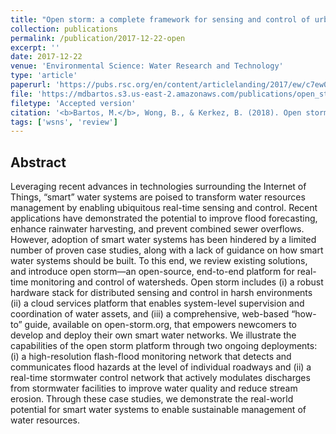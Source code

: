 ```yaml
---
title: "Open storm: a complete framework for sensing and control of urban watersheds"
collection: publications
permalink: /publication/2017-12-22-open
excerpt: ''
date: 2017-12-22
venue: 'Environmental Science: Water Research and Technology'
type: 'article'
paperurl: 'https://pubs.rsc.org/en/content/articlelanding/2017/ew/c7ew00374a'
file: 'https://mdbartos.s3.us-east-2.amazonaws.com/publications/open_storm.pdf'
filetype: 'Accepted version'
citation: '<b>Bartos, M.</b>, Wong, B., & Kerkez, B. (2018). Open storm: a complete framework for sensing and control of urban watersheds. <i>Environmental Science: Water Research & Technology</i>, 4(3), 346–358. doi:10.1039/c7ew00374a'
tags: ['wsns', 'review']
---
```


## Abstract

Leveraging recent advances in technologies surrounding the Internet of Things, “smart” water systems are poised to transform water resources management by enabling ubiquitous real-time sensing and control. Recent applications have demonstrated the potential to improve flood forecasting, enhance rainwater harvesting, and prevent combined sewer overflows. However, adoption of smart water systems has been hindered by a limited number of proven case studies, along with a lack of guidance on how smart water systems should be built. To this end, we review existing solutions, and introduce open storm—an open-source, end-to-end platform for real-time monitoring and control of watersheds. Open storm includes (i) a robust hardware stack for distributed sensing and control in harsh environments (ii) a cloud services platform that enables system-level supervision and coordination of water assets, and (iii) a comprehensive, web-based “how-to” guide, available on open-storm.org, that empowers newcomers to develop and deploy their own smart water networks. We illustrate the capabilities of the open storm platform through two ongoing deployments: (i) a high-resolution flash-flood monitoring network that detects and communicates flood hazards at the level of individual roadways and (ii) a real-time stormwater control network that actively modulates discharges from stormwater facilities to improve water quality and reduce stream erosion. Through these case studies, we demonstrate the real-world potential for smart water systems to enable sustainable management of water resources.

